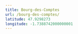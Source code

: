 ```yaml
---
title: Bourg-des-Comptes
url: /bourg-des-comptes/
latitude: 47.9298273
longitude: -1.7388742000000001
---
```

